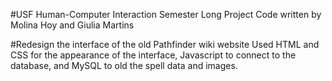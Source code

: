 #USF Human-Computer Interaction Semester Long Project
Code written by Molina Hoy and Giulia Martins

#Redesign the interface of the old Pathfinder wiki website
Used HTML and CSS for the appearance of the interface, Javascript to connect to the database, and MySQL to old the spell data and images. 
